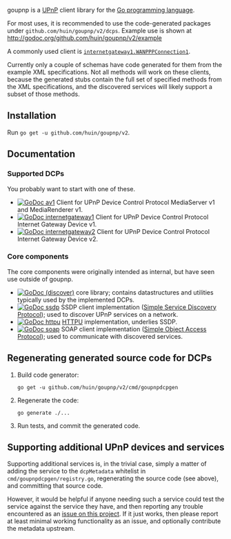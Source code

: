 goupnp is a [UPnP](https://en.wikipedia.org/wiki/Universal_Plug_and_Play)
client library for the [Go programming language](https://golang.org/).

For most uses, it is recommended to use the code-generated packages under
`github.com/huin/goupnp/v2/dcps`. Example use is shown at
http://godoc.org/github.com/huin/goupnp/v2/example

A commonly used client is [`internetgateway1.WANPPPConnection1`](
http://godoc.org/github.com/huin/goupnp/v2/dcps/internetgateway1#WANPPPConnection1).

Currently only a couple of schemas have code generated for them from the
example XML specifications. Not all methods will work on these clients, because
the generated stubs contain the full set of specified methods from the XML
specifications, and the discovered services will likely support a subset of
those methods.

## Installation

Run `go get -u github.com/huin/goupnp/v2`.

## Documentation

### Supported DCPs

You probably want to start with one of these.

* [![GoDoc](https://godoc.org/github.com/huin/goupnp/v2/dcps/av1?status.svg)
  av1](https://godoc.org/github.com/huin/goupnp/v2/dcps/av1) Client for UPnP
  Device Control Protocol MediaServer v1 and MediaRenderer v1.
* [![GoDoc](https://godoc.org/github.com/huin/goupnp/v2/dcps/internetgateway1?status.svg)
  internetgateway1](https://godoc.org/github.com/huin/goupnp/v2/dcps/internetgateway1)
  Client for UPnP Device Control Protocol Internet Gateway Device v1.
* [![GoDoc](https://godoc.org/github.com/huin/goupnp/v2/dcps/internetgateway2?status.svg)
  internetgateway2](https://godoc.org/github.com/huin/goupnp/v2/dcps/internetgateway2)
  Client for UPnP Device Control Protocol Internet Gateway Device v2.

### Core components

The core components were originally intended as internal, but have seen use
outside of goupnp.

* [![GoDoc](https://godoc.org/github.com/huin/goupnp/v2/discover?status.svg)
  (discover)](https://godoc.org/github.com/huin/goupnp/v2/discover) core
  library; contains datastructures and utilities typically used by the
  implemented DCPs.
* [![GoDoc](https://godoc.org/github.com/huin/goupnp/v2/ssdp?status.svg)
  ssdp](https://godoc.org/github.com/huin/goupnp/v2/ssdp) SSDP client
  implementation ([Simple Service Discovery
  Protocol](https://en.wikipedia.org/wiki/Simple_Service_Discovery_Protocol));
  used to discover UPnP services on a network.
* [![GoDoc](https://godoc.org/github.com/huin/goupnp/v2/httpu?status.svg)
  httpu](https://godoc.org/github.com/huin/goupnp/v2/httpu)
  [HTTPU](https://en.wikipedia.org/wiki/HTTPU) implementation, underlies SSDP.
* [![GoDoc](https://godoc.org/github.com/huin/goupnp/v2/soap?status.svg)
  soap](https://godoc.org/github.com/huin/goupnp/v2/soap) SOAP client
  implementation ([Simple Object Access
  Protocol](https://en.wikipedia.org/wiki/SOAP)); used to communicate with
  discovered services.

## Regenerating generated source code for DCPs

1. Build code generator:

	`go get -u github.com/huin/goupnp/v2/cmd/goupnpdcpgen`

2. Regenerate the code:

	`go generate ./...`

3. Run tests, and commit the generated code.

## Supporting additional UPnP devices and services

Supporting additional services is, in the trivial case, simply a matter of
adding the service to the `dcpMetadata` whitelist in
`cmd/goupnpdcpgen/registry.go`, regenerating the source code (see above), and
committing that source code.

However, it would be helpful if anyone needing such a service could test the
service against the service they have, and then reporting any trouble
encountered as an [issue on this
project](https://github.com/huin/goupnp/v2/issues/new). If it just works, then
please report at least minimal working functionality as an issue, and
optionally contribute the metadata upstream.
